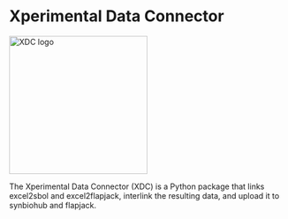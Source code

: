 # Xperimental Data Connector


<img src="https://github.com/SynBioDex/Xperimental-Data-Connector/blob/Gonza10V-patch-1/images/xdc%20logo.png" alt="XDC logo" width="250"/>


The Xperimental Data Connector (XDC) is a Python package that links excel2sbol and excel2flapjack, interlink the resulting data, and upload it to synbiohub and flapjack.
